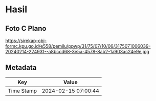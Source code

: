 # Hasil

## Foto C Plano

https://sirekap-obj-formc.kpu.go.id/e558/pemilu/ppwp/31/75/07/10/06/3175071006039-20240214-224931--a8bccd68-3e5a-4578-8ab2-1a903ac24e9e.jpg


## Metadata

| Key        | Value               |
| ---------- | ------------------- |
| Time Stamp | 2024-02-15 07:00:44 |



